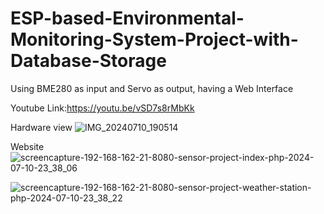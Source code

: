 # ESP-based-Environmental-Monitoring-System-Project-with-Database-Storage
Using BME280 as input and Servo as output, having a Web Interface

Youtube Link:https://youtu.be/vSD7s8rMbKk

Hardware view
![IMG_20240710_190514](https://github.com/user-attachments/assets/bd4fa933-b71b-4bfc-b945-36b661ee47ff)

Website
![screencapture-192-168-162-21-8080-sensor-project-index-php-2024-07-10-23_38_06](https://github.com/user-attachments/assets/4c41c55c-7887-4bfd-bebe-b4e3fe335ff0)

![screencapture-192-168-162-21-8080-sensor-project-weather-station-php-2024-07-10-23_38_22](https://github.com/user-attachments/assets/83cd3736-f577-4912-9c71-54afacc59b4d)
